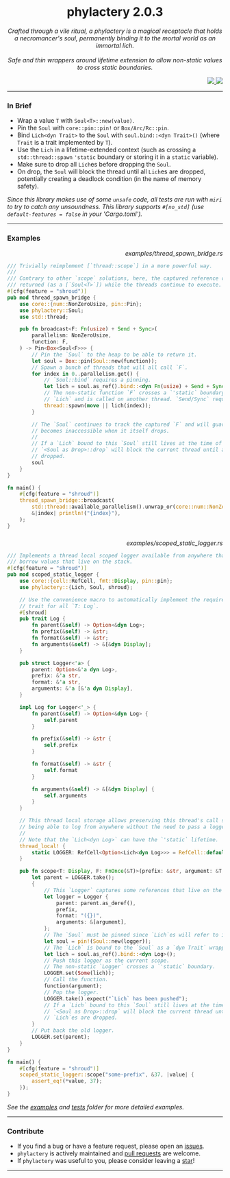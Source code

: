 <div align="center"> <h1> phylactery 2.0.3 </h1> </div>

<p align="center">
    <i>
Crafted through a vile ritual, a phylactery is a magical receptacle that holds a necromancer's soul, permanently binding it to the mortal world as an immortal lich.
<br/><br/>
Safe and thin wrappers around lifetime extension to allow non-static values to cross static boundaries.
    </i>
</p>

<div align="right">
    <a href="https://github.com/Magicolo/phylactery/actions/workflows/test.yml"> <img src="https://github.com/Magicolo/phylactery/actions/workflows/test.yml/badge.svg"> </a>
    <a href="https://crates.io/crates/phylactery"> <img src="https://img.shields.io/crates/v/phylactery.svg"> </a>
</div>

---
### In Brief
- Wrap a value `T` with `Soul<T>::new(value)`.
- Pin the `Soul` with `core::pin::pin!` or `Box/Arc/Rc::pin`.
- Bind `Lich<dyn Trait>` to the `Soul` with `soul.bind::<dyn Trait>()` (where `Trait` is a trait implemented by `T`).
- Use the `Lich` in a lifetime-extended context (such as crossing a `std::thread::spawn` `'static` boundary or storing it in a `static` variable).
- Make sure to drop all `Lich`es before dropping the `Soul`.
- On drop, the `Soul` will block the thread until all `Lich`es are dropped, potentially creating a deadlock condition (in the name of memory safety).

*Since this library makes use of some `unsafe` code, all tests are run with `miri` to try to catch any unsoundness.*
*This library supports `#[no_std]` (use `default-features = false` in your 'Cargo.toml').*

---
### Examples

<p align="right"><i> examples/thread_spawn_bridge.rs </i></p>

```rust
/// Trivially reimplement [`thread::scope`] in a more powerful way.
///
/// Contrary to other `scope` solutions, here, the captured reference can be
/// returned (as a [`Soul<T>`]) while the threads continue to execute.
#[cfg(feature = "shroud")]
pub mod thread_spawn_bridge {
    use core::{num::NonZeroUsize, pin::Pin};
    use phylactery::Soul;
    use std::thread;

    pub fn broadcast<F: Fn(usize) + Send + Sync>(
        parallelism: NonZeroUsize,
        function: F,
    ) -> Pin<Box<Soul<F>>> {
        // Pin the `Soul` to the heap to be able to return it.
        let soul = Box::pin(Soul::new(function));
        // Spawn a bunch of threads that will all call `F`.
        for index in 0..parallelism.get() {
            // `Soul::bind` requires a pinning.
            let lich = soul.as_ref().bind::<dyn Fn(usize) + Send + Sync>();
            // The non-static function `F` crosses a `'static` boundary protected by the
            // `Lich` and is called on another thread. `Send/Sync` requirements still apply.
            thread::spawn(move || lich(index));
        }

        // The `Soul` continues to track the captured `F` and will guarantee that it
        // becomes inaccessible when it itself drops.
        //
        // If a `Lich` bound to this `Soul` still lives at the time of drop,
        // `<Soul as Drop>::drop` will block the current thread until all `Lich`es are
        // dropped.
        soul
    }
}

fn main() {
    #[cfg(feature = "shroud")]
    thread_spawn_bridge::broadcast(
        std::thread::available_parallelism().unwrap_or(core::num::NonZeroUsize::MIN),
        &|index| println!("{index}"),
    );
}

```

###

<p align="right"><i> examples/scoped_static_logger.rs </i></p>

```rust
/// Implements a thread local scoped logger available from anywhere that can
/// borrow values that live on the stack.
#[cfg(feature = "shroud")]
pub mod scoped_static_logger {
    use core::{cell::RefCell, fmt::Display, pin::pin};
    use phylactery::{Lich, Soul, shroud};

    // Use the convenience macro to automatically implement the required `Shroud`
    // trait for all `T: Log`.
    #[shroud]
    pub trait Log {
        fn parent(&self) -> Option<&dyn Log>;
        fn prefix(&self) -> &str;
        fn format(&self) -> &str;
        fn arguments(&self) -> &[&dyn Display];
    }

    pub struct Logger<'a> {
        parent: Option<&'a dyn Log>,
        prefix: &'a str,
        format: &'a str,
        arguments: &'a [&'a dyn Display],
    }

    impl Log for Logger<'_> {
        fn parent(&self) -> Option<&dyn Log> {
            self.parent
        }

        fn prefix(&self) -> &str {
            self.prefix
        }

        fn format(&self) -> &str {
            self.format
        }

        fn arguments(&self) -> &[&dyn Display] {
            self.arguments
        }
    }

    // This thread local storage allows preserving this thread's call stack while
    // being able to log from anywhere without the need to pass a logger around.
    //
    // Note that the `Lich<dyn Log>` can have the `'static` lifetime.
    thread_local! {
        static LOGGER: RefCell<Option<Lich<dyn Log>>> = RefCell::default();
    }

    pub fn scope<T: Display, F: FnOnce(&T)>(prefix: &str, argument: &T, function: F) {
        let parent = LOGGER.take();
        {
            // This `Logger` captures some references that live on the stack.
            let logger = Logger {
                parent: parent.as_deref(),
                prefix,
                format: "({})",
                arguments: &[argument],
            };
            // The `Soul` must be pinned since `Lich`es will refer to its memory.
            let soul = pin!(Soul::new(logger));
            // The `Lich` is bound to the `Soul` as a `dyn Trait` wrapper.
            let lich = soul.as_ref().bind::<dyn Log>();
            // Push this logger as the current scope.
            // The non-static `Logger` crosses a `'static` boundary.
            LOGGER.set(Some(lich));
            // Call the function.
            function(argument);
            // Pop the logger.
            LOGGER.take().expect("`Lich` has been pushed");
            // If a `Lich` bound to this `Soul` still lives at the time of drop,
            // `<Soul as Drop>::drop` will block the current thread until all
            // `Lich`es are dropped.
        }
        // Put back the old logger.
        LOGGER.set(parent);
    }
}

fn main() {
    #[cfg(feature = "shroud")]
    scoped_static_logger::scope("some-prefix", &37, |value| {
        assert_eq!(*value, 37);
    });
}

```

_See the [examples](examples/) and [tests](tests/) folder for more detailed examples._

---
### Contribute
- If you find a bug or have a feature request, please open an [issues](https://github.com/Magicolo/phylactery/issues).
- `phylactery` is actively maintained and [pull requests](https://github.com/Magicolo/phylactery/pulls) are welcome.
- If `phylactery` was useful to you, please consider leaving a [star](https://github.com/Magicolo/phylactery)!

---
